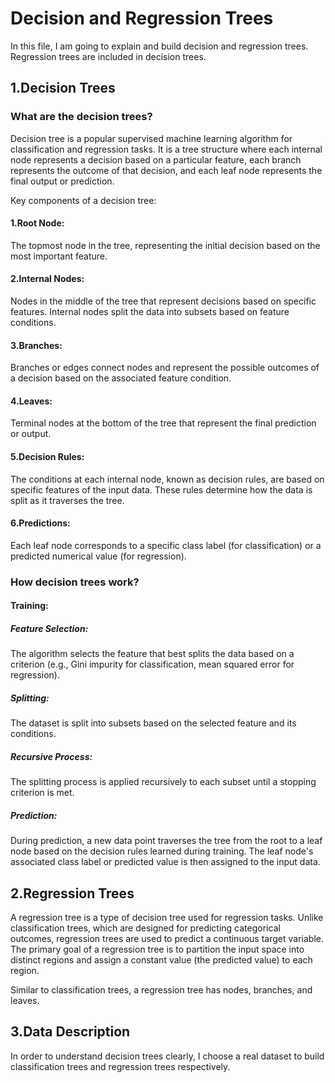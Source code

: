 Decision and Regression Trees
=============================
In this file, I am going to explain and build decision and regression trees.
Regression trees are included in decision trees.

1.Decision Trees
--------------
### What are the decision trees?
Decision tree is a popular supervised machine learning algorithm for classification and regression tasks. It is a tree structure where each internal node represents a decision based on a particular feature, each branch represents the outcome of that decision, and each leaf node represents the final output or prediction.

Key components of a decision tree:
#### 1.Root Node:
The topmost node in the tree, representing the initial decision based on the most important feature. 
#### 2.Internal Nodes:
Nodes in the middle of the tree that represent decisions based on specific features. Internal nodes split the data into subsets based on feature conditions.
#### 3.Branches:
Branches or edges connect nodes and represent the possible outcomes of a decision based on the associated feature condition.
#### 4.Leaves:
Terminal nodes at the bottom of the tree that represent the final prediction or output.
#### 5.Decision Rules:
The conditions at each internal node, known as decision rules, are based on specific features of the input data. These rules determine how the data is split as it traverses the tree.
#### 6.Predictions:
Each leaf node corresponds to a specific class label (for classification) or a predicted numerical value (for regression).
### How decision trees work?
#### Training:
##### Feature Selection: 
The algorithm selects the feature that best splits the data based on a criterion (e.g., Gini impurity for classification, mean squared error for regression).
##### Splitting: 
The dataset is split into subsets based on the selected feature and its conditions.
##### Recursive Process: 
The splitting process is applied recursively to each subset until a stopping criterion is met.
##### Prediction:
During prediction, a new data point traverses the tree from the root to a leaf node based on the decision rules learned during training. The leaf node's associated class label or predicted value is then assigned to the input data.

2.Regression Trees
------------------
A regression tree is a type of decision tree used for regression tasks. Unlike classification trees, which are designed for predicting categorical outcomes, regression trees are used to predict a continuous target variable. The primary goal of a regression tree is to partition the input space into distinct regions and assign a constant value (the predicted value) to each region.

Similar to classification trees, a regression tree has nodes, branches, and leaves.

3.Data Description
------------------
In order to understand decision trees clearly, I choose a real dataset to build classification trees and regression trees respectively. 
